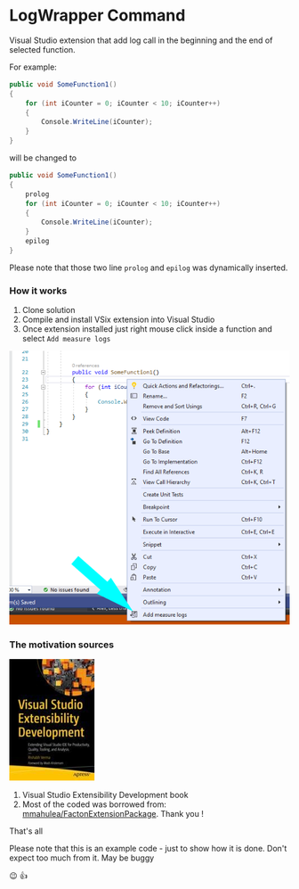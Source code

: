 # LogWrapper Command
Visual Studio extension that add log call in the beginning and the end of selected function.

For example:

```csharp
public void SomeFunction1()
{
    for (int iCounter = 0; iCounter < 10; iCounter++)
    {
        Console.WriteLine(iCounter);
    }
}
```

will be changed to

```csharp
public void SomeFunction1()
{
    prolog
    for (int iCounter = 0; iCounter < 10; iCounter++)
    {
        Console.WriteLine(iCounter);
    }
    epilog
}
```

Please note that those two line `prolog` and `epilog` was dynamically inserted. 

### How it works

1. Clone solution
2. Compile and install VSix extension into Visual Studio
3. Once extension installed just right mouse click inside a function and select `Add measure logs`

![Screenshot](Resources/screenshot.png)


### The motivation sources

![Book cover](Resources/book-cover.jpg)
1. Visual Studio Extensibility Development book
2. Most of the coded was borrowed from: [mmahulea/FactonExtensionPackage](https://github.com/mmahulea/FactonExtensionPackage). Thank you !

That's all

Please note that this is an example code - just to show how it is done. Don't expect too much from it. May be buggy 

:wink: :thumbsup:
